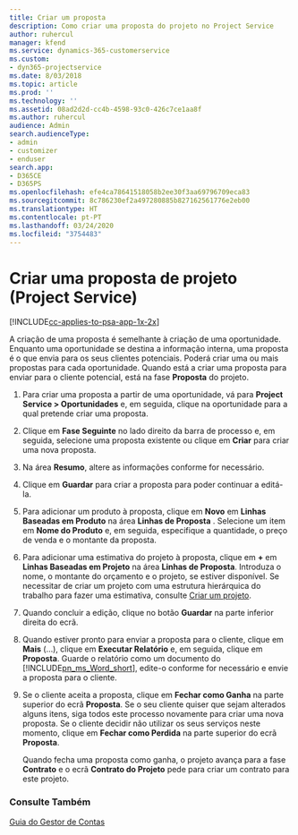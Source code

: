 ```yaml
---
title: Criar um proposta
description: Como criar uma proposta do projeto no Project Service
author: ruhercul
manager: kfend
ms.service: dynamics-365-customerservice
ms.custom:
- dyn365-projectservice
ms.date: 8/03/2018
ms.topic: article
ms.prod: ''
ms.technology: ''
ms.assetid: 08ad2d2d-cc4b-4598-93c0-426c7ce1aa8f
ms.author: ruhercul
audience: Admin
search.audienceType:
- admin
- customizer
- enduser
search.app:
- D365CE
- D365PS
ms.openlocfilehash: efe4ca78641518058b2ee30f3aa69796709eca83
ms.sourcegitcommit: 8c786230ef2a497280885b827162561776e2eb00
ms.translationtype: HT
ms.contentlocale: pt-PT
ms.lasthandoff: 03/24/2020
ms.locfileid: "3754483"
---
```

# <a name="create-a-project-quote-project-service"></a>Criar uma proposta de projeto (Project Service)

[!INCLUDE[cc-applies-to-psa-app-1x-2x](../includes/cc-applies-to-psa-app-1x-2x.md)]

A criação de uma proposta é semelhante à criação de uma oportunidade. Enquanto uma oportunidade se destina a informação interna, uma proposta é o que envia para os seus clientes potenciais. Poderá criar uma ou mais propostas para cada oportunidade. Quando está a criar uma proposta para enviar para o cliente potencial, está na fase **Proposta** do projeto.  
  
1. Para criar uma proposta a partir de uma oportunidade, vá para **Project Service > Oportunidades** e, em seguida, clique na oportunidade para a qual pretende criar uma proposta.  
  
2. Clique em **Fase Seguinte** no lado direito da barra de processo e, em seguida, selecione uma proposta existente ou clique em **Criar** para criar uma nova proposta.  
  
3. Na área **Resumo**, altere as informações conforme for necessário.  
  
4. Clique em **Guardar** para criar a proposta para poder continuar a editá-la.  
  
5. Para adicionar um produto à proposta, clique em **Novo** em **Linhas Baseadas em Produto** na área **Linhas de Proposta** . Selecione um item em **Nome do Produto** e, em seguida, especifique a quantidade, o preço de venda e o montante da proposta.  
  
6. Para adicionar uma estimativa do projeto à proposta, clique em **+** em **Linhas Baseadas em Projeto** na área **Linhas de Proposta**. Introduza o nome, o montante do orçamento e o projeto, se estiver disponível. Se necessitar de criar um projeto com uma estrutura hierárquica do trabalho para fazer uma estimativa, consulte [Criar um projeto](../project-service/create-project.md).  
  
7. Quando concluir a edição, clique no botão **Guardar** na parte inferior direita do ecrã.  
  
8. Quando estiver pronto para enviar a proposta para o cliente, clique em **Mais** (…), clique em **Executar Relatório** e, em seguida, clique em **Proposta**. Guarde o relatório como um documento do [!INCLUDE[pn_ms_Word_short](../includes/pn-ms-word-short.md)], edite-o conforme for necessário e envie a proposta para o cliente.  
  
9. Se o cliente aceita a proposta, clique em **Fechar como Ganha** na parte superior do ecrã **Proposta**. Se o seu cliente quiser que sejam alterados alguns itens, siga todos este processo novamente para criar uma nova proposta. Se o cliente decidir não utilizar os seus serviços neste momento, clique em **Fechar como Perdida** na parte superior do ecrã **Proposta**.  
  
   Quando fecha uma proposta como ganha, o projeto avança para a fase **Contrato** e o ecrã **Contrato do Projeto** pede para criar um contrato para este projeto.  
  
### <a name="see-also"></a>Consulte Também  
 [Guia do Gestor de Contas](../project-service/account-manager-guide.md)
